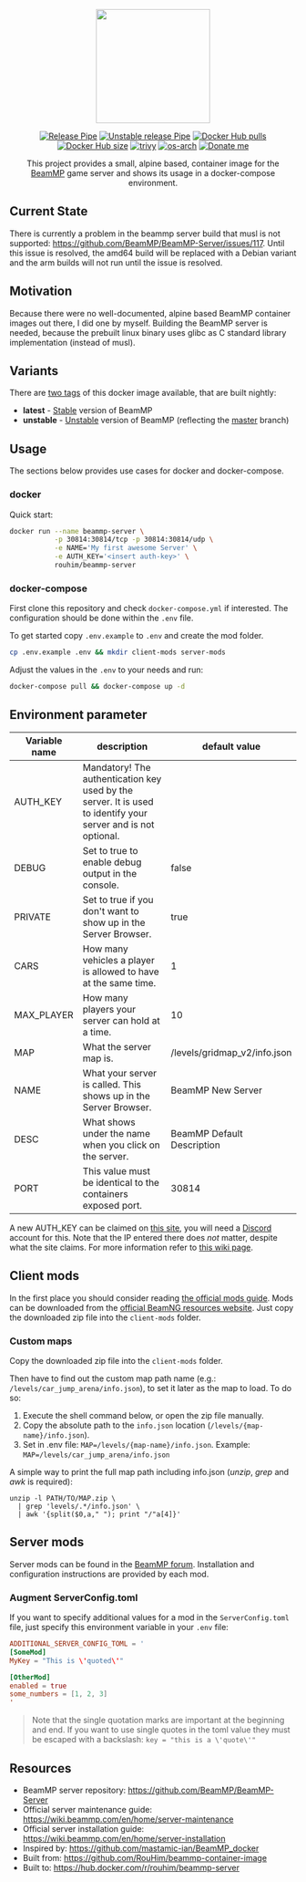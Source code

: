 <p align="center">
  <img src="https://raw.githubusercontent.com/RouHim/beammp-container-image/main/logo.png" width="200">
</p>

<p align="center">
    <a href="https://github.com/RouHim/beammp-container-image/actions/workflows/beammp_release.yml"><img src="https://github.com/RouHim/beammp-container-image/actions/workflows/beammp_release.yml/badge.svg?branch=main" alt="Release Pipe"></a>
    <a href="https://github.com/RouHim/beammp-container-image/actions/workflows/beammp_unstable.yml"><img src="https://github.com/RouHim/beammp-container-image/actions/workflows/beammp_unstable.yml/badge.svg?branch=main" alt="Unstable release Pipe"></a>
    <a href="https://hub.docker.com/r/rouhim/beammp-server"><img src="https://img.shields.io/docker/pulls/rouhim/beammp-server.svg" alt="Docker Hub pulls"></a>
    <a href="https://hub.docker.com/r/rouhim/beammp-server"><img src="https://img.shields.io/docker/image-size/rouhim/beammp-server" alt="Docker Hub size"></a>
    <a href="https://github.com/aquasecurity/trivy"><img src="https://img.shields.io/badge/trivy-protected-blue" alt="trivy"></a>
    <a href="https://hub.docker.com/r/rouhim/beammp-server/tags"><img src="https://img.shields.io/badge/ARCH-amd64_•_arm64_•_arm/v7-blueviolet" alt="os-arch"></a>
    <a href="https://buymeacoffee.com/rouhim"><img alt="Donate me" src="https://img.shields.io/badge/-buy_me_a%C2%A0coffee-gray?logo=buy-me-a-coffee"></a>
</p>

<p align="center">
    This project provides a small, alpine based, container image for the <a href="https://beammp.com">BeamMP</a> 
    game server and shows its usage in a docker-compose environment.
</p>

## Current State
There is currently a problem in the beammp server build that musl is not supported: https://github.com/BeamMP/BeamMP-Server/issues/117.
Until this issue is resolved, the amd64 build will be replaced with a Debian variant and the arm builds will not run until the issue is resolved.

## Motivation

Because there were no well-documented, alpine based BeamMP container images out there, I did one by myself. Building the
BeamMP server is needed, because the prebuilt linux binary uses glibc as C standard library implementation (instead of
musl).

## Variants

There are [two tags](https://hub.docker.com/r/rouhim/beammp-server/tags) of this docker image available, that are built nightly:

* **latest** - [Stable](https://github.com/BeamMP/BeamMP-Server/releases/latest) version of BeamMP
* **unstable** - [Unstable](https://github.com/BeamMP/BeamMP-Server) version of BeamMP (reflecting
  the [master](https://github.com/BeamMP/BeamMP-Server/tree/master) branch)

## Usage

The sections below provides use cases for docker and docker-compose.

### docker

Quick start:

```bash
docker run --name beammp-server \
           -p 30814:30814/tcp -p 30814:30814/udp \
           -e NAME='My first awesome Server' \
           -e AUTH_KEY='<insert auth-key>' \
           rouhim/beammp-server
```

### docker-compose

First clone this repository and check `docker-compose.yml` if interested. The configuration should be done within
the `.env` file.

To get started copy `.env.example` to `.env` and create the mod folder.

```bash
cp .env.example .env && mkdir client-mods server-mods
```

Adjust the values in the `.env` to your needs and run:

```bash
docker-compose pull && docker-compose up -d
```

## Environment parameter

Variable name   | description                                                                                                   | default value
--------------- |-------------------------------------------------------------------------------------------------------------- | -------- 
AUTH_KEY        | Mandatory! The authentication key used by the server. It is used to identify your server and is not optional. | <empty>
DEBUG           | Set to true to enable debug output in the console.                                                            | false
PRIVATE         | Set to true if you don't want to show up in the Server Browser.                                               | true
CARS            | How many vehicles a player is allowed to have at the same time.                                               | 1
MAX_PLAYER      | How many players your server can hold at a time.                                                              | 10
MAP             | What the server map is.                                                                                       | /levels/gridmap_v2/info.json
NAME            | What your server is called. This shows up in the Server Browser.                                              | BeamMP New Server
DESC            | What shows under the name when you click on the server.                                                       | BeamMP Default Description
PORT            | This value must be identical to the containers exposed port.                                                  | 30814

A new AUTH_KEY can be claimed on [this site](https://beammp.com/k/dashboard), you will need
a [Discord](https://discord.com) account for this. Note that the IP entered there does *not* matter, despite what the
site claims. For more information refer
to [this wiki page](https://wiki.beammp.com/en/home/server-installation#h-2-obtaining-an-authentication-key).

## Client mods

In the first place you should consider
reading [the official mods guide](https://wiki.beammp.com/en/home/server-installation#how-to-add-mods-to-your-server).
Mods can be downloaded from the [official BeamNG resources website](https://www.beamng.com/resources/). Just copy the
downloaded zip file into the `client-mods` folder.

### Custom maps

Copy the downloaded zip file into the `client-mods` folder.

Then have to find out the custom map path name (e.g.: `/levels/car_jump_arena/info.json`), to set it later as the map to
load. To do so:

1. Execute the shell command below, or open the zip file manually.
2. Copy the absolute path to the `info.json` location (`/levels/{map-name}/info.json`).
3. Set in .env file: `MAP=/levels/{map-name}/info.json`. Example: `MAP=/levels/car_jump_arena/info.json`

A simple way to print the full map path including info.json (_unzip_, _grep_ and _awk_ is required):

```shell
unzip -l PATH/TO/MAP.zip \
  | grep 'levels/.*/info.json' \
  | awk '{split($0,a," "); print "/"a[4]}'
```

## Server mods

Server mods can be found in the [BeamMP forum](https://forum.beammp.com/c/resource-plugin-area/server-resources).
Installation and configuration instructions are provided by each mod.

### Augment ServerConfig.toml

If you want to specify additional values for a mod in the `ServerConfig.toml` file, just specify this environment
variable in your `.env`
file:

```toml
ADDITIONAL_SERVER_CONFIG_TOML = '
[SomeMod]
MyKey = "This is \'quoted\'"

[OtherMod]
enabled = true
some_numbers = [1, 2, 3]
'
```

> Note that the single quotation marks are important at the beginning and end.
> If you want to use single quotes in the toml value they must be escaped with a backslash: `key = "this is a \'quote\'"`

## Resources

- BeamMP server repository: https://github.com/BeamMP/BeamMP-Server
- Official server maintenance guide: https://wiki.beammp.com/en/home/server-maintenance
- Official server installation guide: https://wiki.beammp.com/en/home/server-installation
- Inspired by: https://github.com/mastamic-ian/BeamMP_docker
- Built from: https://github.com/RouHim/beammp-container-image
- Built to: https://hub.docker.com/r/rouhim/beammp-server
